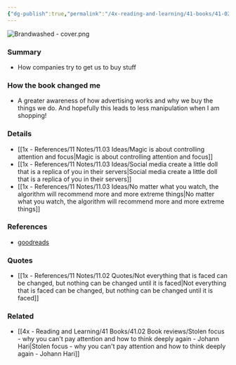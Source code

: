 ```yaml
---
{"dg-publish":true,"permalink":"/4x-reading-and-learning/41-books/41-02-book-reviews/brandwashed-tricks-companies-use-to-manipulate-our-minds-and-persuade-us-to-buy-martin-lindstrom/","title":"Brandwashed - Tricks Companies Use to Manipulate Our Minds and Persuade Us to Buy - Martin Lindstrom","created":"2025-01-26T09:49:43.326+03:00","updated":"2025-09-23T06:02:05.241+03:00"}
---
```


![Brandwashed - cover.png](/img/user/4x%20-%20Reading%20and%20Learning/41%20Books/41.03%20Cover%20images/Brandwashed%20-%20cover.png)
### Summary
- How companies try to get us to buy stuff

### How the book changed me
- A greater awareness of how advertising works and why we buy the things we do. And hopefully this leads to less manipulation when I am shopping!

### Details
- [[1x - References/11 Notes/11.03 Ideas/Magic is about controlling attention and focus\|Magic is about controlling attention and focus]]
- [[1x - References/11 Notes/11.03 Ideas/Social media create a little doll that is a replica of you in their servers\|Social media create a little doll that is a replica of you in their servers]]
- [[1x - References/11 Notes/11.03 Ideas/No matter what you watch, the algorithm will recommend more and more extreme things\|No matter what you watch, the algorithm will recommend more and more extreme things]]

### References
- [goodreads](https://www.goodreads.com/book/show/10326084-brandwashed)

### Quotes
- [[1x - References/11 Notes/11.02 Quotes/Not everything that is faced can be changed, but nothing can be changed until it is faced\|Not everything that is faced can be changed, but nothing can be changed until it is faced]]

### Related
- [[4x - Reading and Learning/41 Books/41.02 Book reviews/Stolen focus - why you can't pay attention and how to think deeply again - Johann Hari\|Stolen focus - why you can't pay attention and how to think deeply again - Johann Hari]]
